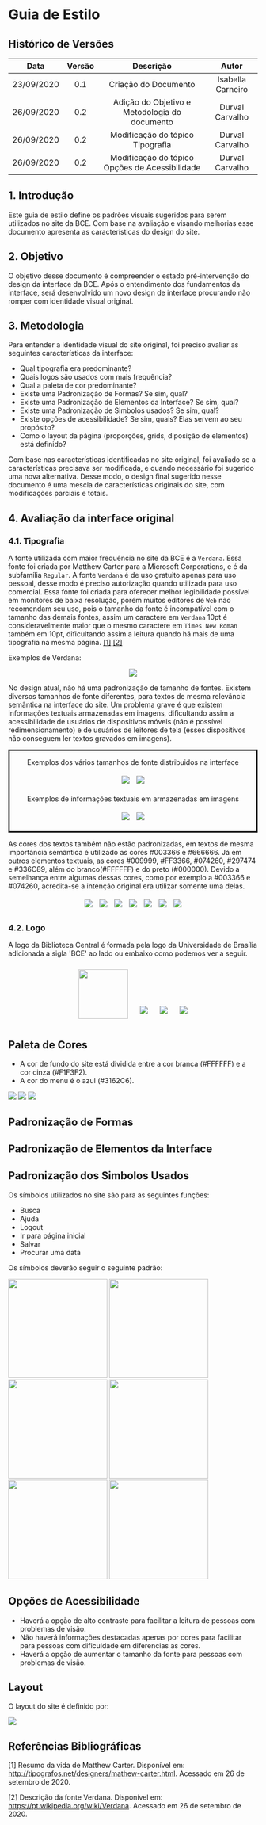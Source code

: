 # Guia de Estilo

## Histórico de Versões
| Data       | Versão | Descrição            | Autor             |
|:----------:|:------:|:--------------------:|:-----------------:|
| 23/09/2020 | 0.1 | Criação do Documento | Isabella Carneiro |
| 26/09/2020 | 0.2 | Adição do Objetivo e Metodologia do documento | Durval Carvalho |
| 26/09/2020 | 0.2 | Modificação do tópico Tipografia | Durval Carvalho |
| 26/09/2020 | 0.2 | Modificação do tópico Opções de Acessibilidade | Durval Carvalho |

## 1. Introdução

Este guia de estilo define os padrões visuais sugeridos para serem utilizados no site da BCE.
Com base na avaliação e visando melhorias esse documento apresenta as características do design do site.

## 2. Objetivo

O objetivo desse documento é compreender o estado pré-intervenção do design da interface da BCE. Após o entendimento dos fundamentos da interface, será desenvolvido um novo design de interface procurando não romper com identidade visual original.

## 3. Metodologia

Para entender a identidade visual do site original, foi preciso avaliar as seguintes características da interface:
- Qual tipografia era predominante?
- Quais logos são usados com mais frequência?
- Qual a paleta de cor predominante?
- Existe uma Padronização de Formas? Se sim, qual?
- Existe uma Padronização de Elementos da Interface? Se sim, qual?
- Existe uma Padronização de Simbolos usados? Se sim, qual?
- Existe opções de acessibilidade? Se sim, quais? Elas servem ao seu propósito?
- Como o layout da página (proporções, grids, diposição de elementos) está definido?

Com base nas características identificadas no site original, foi avaliado se a características precisava ser modificada, e quando necessário foi sugerido uma nova alternativa. Desse modo, o design final sugerido nesse documento é uma mescla de características originais do site, com modificações parciais e totais.

## 4. Avaliação da interface original


### 4.1. Tipografia

A fonte utilizada com maior frequência no site da BCE é a `Verdana`. Essa fonte foi criada por Matthew Carter para a Microsoft Corporations, e é da subfamília `Regular`. A fonte `Verdana` é de uso gratuito apenas para uso pessoal, desse modo é preciso autorização quando utilizada para uso comercial. Essa fonte foi criada para oferecer melhor legibilidade possível em monitores de baixa resolução, porém muitos editores de `Web` não recomendam seu uso, pois o tamanho da fonte é incompatível com o tamanho das demais fontes, assim um caractere em `Verdana` 10pt é consideravelmente maior que o mesmo caractere em `Times New Roman` também em 10pt, dificultando assim a leitura quando há mais de uma tipografia na mesma página. [[1]](http://tipografos.net/designers/mathew-carter.html) [[2]](https://pt.wikipedia.org/wiki/Verdana)

Exemplos de Verdana:

<p align='center'>
    <img src='_media/images/verdana_examples.png'>
</p>

No design atual, não há uma padronização de tamanho de fontes. Existem diversos tamanhos de fonte diferentes, para textos de mesma relevância semântica na interface do site. Um problema grave é que existem informações textuais armazenadas em imagens, dificultando assim a acessibilidade de usuários de dispositivos móveis (não é possível redimensionamento) e de usuários de leitores de tela (esses dispositivos não conseguem ler textos gravados em imagens).


<div style='border-style: solid;'>
<p align='center'> Exemplos dos vários tamanhos de fonte distribuidos na interface </p>
<p align='center'>
    <img src='_media/assets/images/print_screen/verdana1.png' style='margin: 5px;'>
    <img src='_media/assets/images/print_screen/verdana2.png' style='margin: 5px;'>
</p>

<p align='center'> Exemplos de informações textuais em armazenadas em imagens </p>
<p align='center'>
    <img src='_media/assets/images/print_screen/text_images1.png' style='margin: 5px;'>
    <img src='_media/assets/images/print_screen/text_images2.png' style='margin: 5px;'>
</p>
</div>

As cores dos textos também não estão padronizadas, em textos de mesma importância semântica é utilizado as cores #003366 e #666666. Já em outros elementos textuais, as cores #009999, #FF3366, #074260, #297474 e #336C89, além do branco(#FFFFFF) e do preto (#000000). Devido a semelhança entre algumas dessas cores, como por exemplo a #003366 e #074260, acredita-se a intenção original era utilizar somente uma delas. 

<p align='center'>
    <img src='_media/assets/images/print_screen/color_666666.png' style='margin: 5px;'>
    <img src='_media/assets/images/print_screen/color_009999.png' style='margin: 5px;'>
    <img src='_media/assets/images/print_screen/color_297474.png' style='margin: 5px;'>
    <img src='_media/assets/images/print_screen/color_003366.png' style='margin: 5px;'>
    <img src='_media/assets/images/print_screen/color_074260.png' style='margin: 5px;'>
    <img src='_media/assets/images/print_screen/color_336C89.png' style='margin: 5px;'>
    <img src='_media/assets/images/print_screen/color_FF3366.png' style='margin: 5px;'>
</p>

### 4.2. Logo

A logo da Biblioteca Central é formada pela logo da Universidade de Brasília adicionada a sigla 'BCE' ao lado ou embaixo como podemos ver a seguir.

<p align='center'>
    <img height="100px" src="_media/assets/images/logos/BCE.png" style='margin: 10px;'>
    <img src="_media/assets/images/logos/logo_branca.png" style='margin: 10px;'>
    <img src="_media/assets/images/logos/logo_preta.png" style='margin: 10px;'>
    <img src="_media/assets/images/logos/logo_grande.png" style='margin: 10px;'>
</p>


  
## Paleta de Cores

* A cor de fundo do site está dividida entre a cor branca (#FFFFFF) e a cor cinza (#F1F3F2).
* A cor do menu é o azul (#3162C6).

<img src="_media/assets/images/logos/cor_Branca.png">
<img src="_media/assets/images/logos/cor_Cinza.png">
<img src="_media/assets/images/logos/cor_Azul.png">


## Padronização de Formas


## Padronização de Elementos da Interface


## Padronização dos Simbolos Usados

Os símbolos utilizados no site são para as seguintes funções:
* Busca
* Ajuda
* Logout
* Ir para página inicial
* Salvar
* Procurar uma data

Os símbolos deverão seguir o seguinte padrão:

<img height="200px" src="_media/assets/images/logos/busca.jpg">
<img height="200px" src="_media/assets/images/logos/home.png">
<img height="200px" src="_media/assets/images/logos/logout.png">
<img height="200px" src="_media/assets/images/logos/ajuda.png">
<img height="200px" src="_media/assets/images/logos/salvar.jpg">
<img height="200px" src="_media/assets/images/logos/calendario.png">

## Opções de Acessibilidade

* Haverá a opção de alto contraste para facilitar a leitura de pessoas com problemas de visão.
* Não haverá informações destacadas apenas por cores para facilitar para pessoas com dificuldade em diferencias as cores.
* Haverá a opção de aumentar o tamanho da fonte para pessoas com problemas de visão.

## Layout

<p>O layout do site é definido por:</p>
<img src="_media/assets/images/logos/layout.png">


## Referências Bibliográficas

[1] Resumo da vida de Matthew Carter. Disponível em: http://tipografos.net/designers/mathew-carter.html. Acessado em 26 de setembro de 2020.

[2] Descrição da fonte Verdana. Disponível em: https://pt.wikipedia.org/wiki/Verdana. Acessado em 26 de setembro de 2020.
